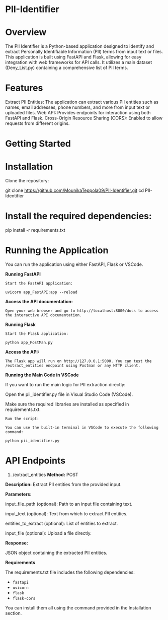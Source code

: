 # PII-Identifier

# Overview
The PII Identifier is a Python-based application designed to identify and extract Personally Identifiable Information (PII) terms from input text or files. This application is built using FastAPI and Flask, allowing for easy integration with web frameworks for API calls. It utilizes a main dataset (Deny_List.py) containing a comprehensive list of PII terms.

# Features
Extract PII Entities: The application can extract various PII entities such as names, email addresses, phone numbers, and more from input text or uploaded files.
Web API: Provides endpoints for interaction using both FastAPI and Flask.
Cross-Origin Resource Sharing (CORS): Enabled to allow requests from different origins.

# Getting Started

# Installation
Clone the repository:

git clone https://github.com/MounikaTeppola09/PII-Identifier.git
cd PII-Identifier

# Install the required dependencies:

pip install -r requirements.txt

# Running the Application
You can run the application using either FastAPI, Flask or VSCode.

**Running FastAPI**

    Start the FastAPI application:
    
    uvicorn app_FastAPI:app --reload
    
**Access the API documentation:**

    Open your web browser and go to http://localhost:8000/docs to access the interactive API documentation.

**Running Flask**

    Start the Flask application:
    
    python app_PostMan.py
    
**Access the API:**

    The Flask app will run on http://127.0.0.1:5000. You can test the /extract_entities endpoint using Postman or any HTTP client.

**Running the Main Code in VSCode**

If you want to run the main logic for PII extraction directly:

Open the pii_identifier.py file in Visual Studio Code (VSCode).

Make sure the required libraries are installed as specified in requirements.txt.

    Run the script:
    
    You can use the built-in terminal in VSCode to execute the following command:
    
    python pii_identifier.py

# API Endpoints
1. /extract_entities
**Method:** POST

**Description:** Extract PII entities from the provided input.

**Parameters:**

input_file_path (optional): Path to an input file containing text.

input_text (optional): Text from which to extract PII entities.

entities_to_extract (optional): List of entities to extract.

input_file (optional): Upload a file directly.

**Response:**

JSON object containing the extracted PII entities.

**Requirements**

The requirements.txt file includes the following dependencies:

- `fastapi`
- `uvicorn`
- `flask`
- `flask-cors`

You can install them all using the command provided in the Installation section.
